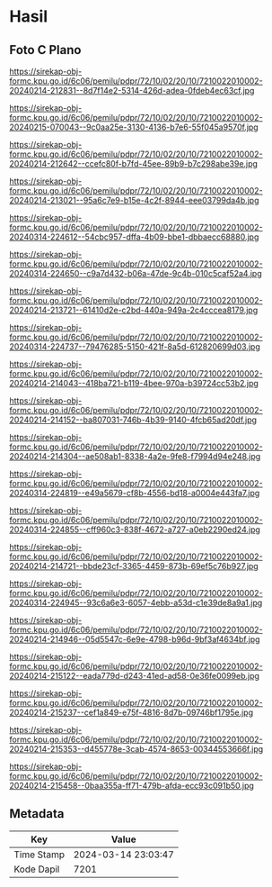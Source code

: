 # Hasil

## Foto C Plano

https://sirekap-obj-formc.kpu.go.id/6c06/pemilu/pdpr/72/10/02/20/10/7210022010002-20240214-212831--8d7f14e2-5314-426d-adea-0fdeb4ec63cf.jpg

https://sirekap-obj-formc.kpu.go.id/6c06/pemilu/pdpr/72/10/02/20/10/7210022010002-20240215-070043--9c0aa25e-3130-4136-b7e6-55f045a9570f.jpg

https://sirekap-obj-formc.kpu.go.id/6c06/pemilu/pdpr/72/10/02/20/10/7210022010002-20240214-212642--ccefc80f-b7fd-45ee-89b9-b7c298abe39e.jpg

https://sirekap-obj-formc.kpu.go.id/6c06/pemilu/pdpr/72/10/02/20/10/7210022010002-20240214-213021--95a6c7e9-b15e-4c2f-8944-eee03799da4b.jpg

https://sirekap-obj-formc.kpu.go.id/6c06/pemilu/pdpr/72/10/02/20/10/7210022010002-20240314-224612--54cbc957-dffa-4b09-bbe1-dbbaecc68880.jpg

https://sirekap-obj-formc.kpu.go.id/6c06/pemilu/pdpr/72/10/02/20/10/7210022010002-20240314-224650--c9a7d432-b06a-47de-9c4b-010c5caf52a4.jpg

https://sirekap-obj-formc.kpu.go.id/6c06/pemilu/pdpr/72/10/02/20/10/7210022010002-20240214-213721--61410d2e-c2bd-440a-949a-2c4cccea8179.jpg

https://sirekap-obj-formc.kpu.go.id/6c06/pemilu/pdpr/72/10/02/20/10/7210022010002-20240314-224737--79476285-5150-421f-8a5d-612820699d03.jpg

https://sirekap-obj-formc.kpu.go.id/6c06/pemilu/pdpr/72/10/02/20/10/7210022010002-20240214-214043--418ba721-b119-4bee-970a-b39724cc53b2.jpg

https://sirekap-obj-formc.kpu.go.id/6c06/pemilu/pdpr/72/10/02/20/10/7210022010002-20240214-214152--ba807031-746b-4b39-9140-4fcb65ad20df.jpg

https://sirekap-obj-formc.kpu.go.id/6c06/pemilu/pdpr/72/10/02/20/10/7210022010002-20240214-214304--ae508ab1-8338-4a2e-9fe8-f7994d94e248.jpg

https://sirekap-obj-formc.kpu.go.id/6c06/pemilu/pdpr/72/10/02/20/10/7210022010002-20240314-224819--e49a5679-cf8b-4556-bd18-a0004e443fa7.jpg

https://sirekap-obj-formc.kpu.go.id/6c06/pemilu/pdpr/72/10/02/20/10/7210022010002-20240314-224855--cff960c3-838f-4672-a727-a0eb2290ed24.jpg

https://sirekap-obj-formc.kpu.go.id/6c06/pemilu/pdpr/72/10/02/20/10/7210022010002-20240214-214721--bbde23cf-3365-4459-873b-69ef5c76b927.jpg

https://sirekap-obj-formc.kpu.go.id/6c06/pemilu/pdpr/72/10/02/20/10/7210022010002-20240314-224945--93c6a6e3-6057-4ebb-a53d-c1e39de8a9a1.jpg

https://sirekap-obj-formc.kpu.go.id/6c06/pemilu/pdpr/72/10/02/20/10/7210022010002-20240214-214946--05d5547c-6e9e-4798-b96d-9bf3af4634bf.jpg

https://sirekap-obj-formc.kpu.go.id/6c06/pemilu/pdpr/72/10/02/20/10/7210022010002-20240214-215122--eada779d-d243-41ed-ad58-0e36fe0099eb.jpg

https://sirekap-obj-formc.kpu.go.id/6c06/pemilu/pdpr/72/10/02/20/10/7210022010002-20240214-215237--cef1a849-e75f-4816-8d7b-09746bf1795e.jpg

https://sirekap-obj-formc.kpu.go.id/6c06/pemilu/pdpr/72/10/02/20/10/7210022010002-20240214-215353--d455778e-3cab-4574-8653-00344553666f.jpg

https://sirekap-obj-formc.kpu.go.id/6c06/pemilu/pdpr/72/10/02/20/10/7210022010002-20240214-215458--0baa355a-ff71-479b-afda-ecc93c091b50.jpg


## Metadata

| Key        | Value               |
| ---------- | ------------------- |
| Time Stamp | 2024-03-14 23:03:47 |
| Kode Dapil | 7201                |



